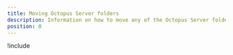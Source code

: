 ```yaml
---
title: Moving Octopus Server folders
description: Information on how to move any of the Octopus Server folders.
position: 0
---
```


!include <moving-octopus-server-folders>